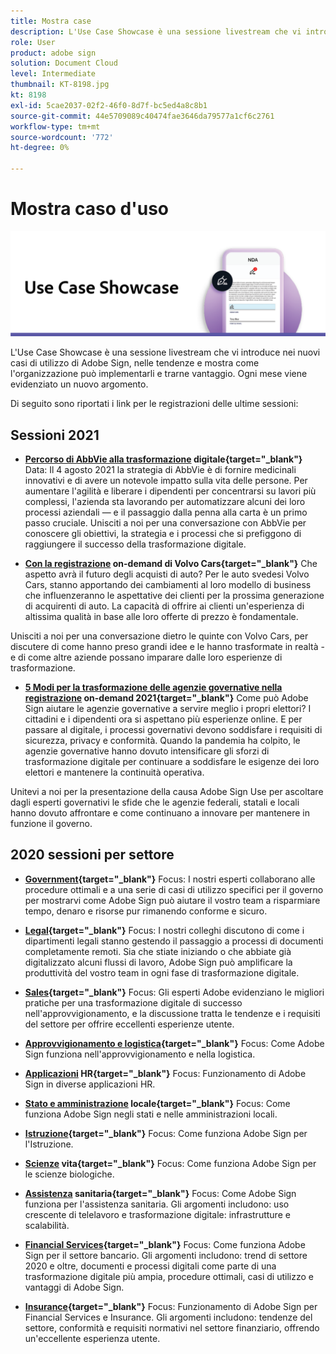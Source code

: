 ```yaml
---
title: Mostra case
description: L'Use Case Showcase è una sessione livestream che vi introduce nei nuovi casi di utilizzo di Adobe Sign, nelle tendenze e mostra come l'organizzazione può implementarli e trarne vantaggio
role: User
product: adobe sign
solution: Document Cloud
level: Intermediate
thumbnail: KT-8198.jpg
kt: 8198
exl-id: 5cae2037-02f2-46f0-8d7f-bc5ed4a8c8b1
source-git-commit: 44e5709089c40474fae3646da79577a1cf6c2761
workflow-type: tm+mt
source-wordcount: '772'
ht-degree: 0%

---
```


# Mostra caso d&#39;uso

![usa banner case](../assets/UCSC_Rebrand.png)

L&#39;Use Case Showcase è una sessione livestream che vi introduce nei nuovi casi di utilizzo di Adobe Sign, nelle tendenze e mostra come l&#39;organizzazione può implementarli e trarne vantaggio. Ogni mese viene evidenziato un nuovo argomento.

Di seguito sono riportati i link per le registrazioni delle ultime sessioni:

## Sessioni 2021

* **[Percorso di AbbVie alla trasformazione](https://use-case-showcase-with-abbvie.joinus.adobeevents.com/) digitale{target=&quot;_blank&quot;}**
Data: Il 4 agosto 2021 la strategia di AbbVie è di fornire medicinali innovativi e di avere un notevole impatto sulla vita delle persone. Per aumentare l&#39;agilità e liberare i dipendenti per concentrarsi su lavori più complessi, l&#39;azienda sta lavorando per automatizzare alcuni dei loro processi aziendali — e il passaggio dalla penna alla carta è un primo passo cruciale. Unisciti a noi per una conversazione con AbbVie per conoscere gli obiettivi, la strategia e i processi che si prefiggono di raggiungere il successo della trasformazione digitale.

* **[Con la registrazione](https://gateway.on24.com/wcc/eh/2172296/lp/2963219/adobe-sign-use-case-showcase%3A-featuring-volvo-cars/) on-demand di Volvo Cars{target=&quot;_blank&quot;}**
Che aspetto avrà il futuro degli acquisti di auto? Per le auto svedesi Volvo Cars, stanno apportando dei cambiamenti al loro modello di business che influenzeranno le aspettative dei clienti per la prossima generazione di acquirenti di auto. La capacità di offrire ai clienti un&#39;esperienza di altissima qualità in base alle loro offerte di prezzo è fondamentale.

Unisciti a noi per una conversazione dietro le quinte con Volvo Cars, per discutere di come hanno preso grandi idee e le hanno trasformate in realtà - e di come altre aziende possano imparare dalle loro esperienze di trasformazione.

* **[5 Modi per la trasformazione delle agenzie governative nella registrazione](https://gateway.on24.com/wcc/eh/2172296/lp/2790280/5-ways-government-agencies-will-transform-in-2021-/) on-demand 2021{target=&quot;_blank&quot;}**
Come può Adobe Sign aiutare le agenzie governative a servire meglio i propri elettori? I cittadini e i dipendenti ora si aspettano più esperienze online. E per passare al digitale, i processi governativi devono soddisfare i requisiti di sicurezza, privacy e conformità. Quando la pandemia ha colpito, le agenzie governative hanno dovuto intensificare gli sforzi di trasformazione digitale per continuare a soddisfare le esigenze dei loro elettori e mantenere la continuità operativa.

Unitevi a noi per la presentazione della causa Adobe Sign Use per ascoltare dagli esperti governativi le sfide che le agenzie federali, statali e locali hanno dovuto affrontare e come continuano a innovare per mantenere in funzione il governo.

## 2020 sessioni per settore

* **[Government](https://event.on24.com/wcc/r/2790280/7FFF27458A6834FDF8C73C5149637590?partnerref=EXL){target=&quot;_blank&quot;}**
Focus: I nostri esperti collaborano alle procedure ottimali e a una serie di casi di utilizzo specifici per il governo per mostrarvi come Adobe Sign può aiutare il vostro team a risparmiare tempo, denaro e risorse pur rimanendo conforme e sicuro.

* **[Legal](https://event.on24.com/wcc/r/2634329/292CA0B317E56600A114508CC55376BF?partnerref=EXL){target=&quot;_blank&quot;}**
Focus: I nostri colleghi discutono di come i dipartimenti legali stanno gestendo il passaggio a processi di documenti completamente remoti. Sia che stiate iniziando o che abbiate già digitalizzato alcuni flussi di lavoro, Adobe Sign può amplificare la produttività del vostro team in ogni fase di trasformazione digitale.

* **[Sales](https://acrobat.adobe.com/us/en/business/webinars/adobe-sign-use-case-showcase-sales.html){target=&quot;_blank&quot;}**
Focus: Gli esperti Adobe evidenziano le migliori pratiche per una trasformazione digitale di successo nell&#39;approvvigionamento, e la discussione tratta le tendenze e i requisiti del settore per offrire eccellenti esperienze utente.

* **[Approvvigionamento e logistica](https://event.on24.com/wcc/r/2514418/278FB6F16C198E2B866CF487AF9514F6){target=&quot;_blank&quot;}**
Focus: Come Adobe Sign funziona nell&#39;approvvigionamento e nella logistica.

* **[Applicazioni](https://event.on24.com/wcc/r/2351937/D9E34A102F309DFCAF0D07D5192BD66D) HR{target=&quot;_blank&quot;}**
Focus: Funzionamento di Adobe Sign in diverse applicazioni HR.

* **[Stato e amministrazione](https://event.on24.com/wcc/r/2351937/D9E34A102F309DFCAF0D07D5192BD66D) locale{target=&quot;_blank&quot;}**
Focus: Come funziona Adobe Sign negli stati e nelle amministrazioni locali.

* **[Istruzione](https://event.on24.com/wcc/r/2241711/762243D5EE65DAC44D3AE7BCCD3388A7){target=&quot;_blank&quot;}**
Focus: Come funziona Adobe Sign per l&#39;Istruzione.

* **[Scienze](https://event.on24.com/wcc/r/2204781/2C266134D08DDE48E17C77746F192AA6) vita{target=&quot;_blank&quot;}**
Focus: Come funziona Adobe Sign per le scienze biologiche.

* **[Assistenza](https://event.on24.com/wcc/r/2202626/1D60C42BD396AE273CB09CF53F1051BE) sanitaria{target=&quot;_blank&quot;}**
Focus: Come Adobe Sign funziona per l&#39;assistenza sanitaria. Gli argomenti includono: uso crescente di telelavoro e trasformazione digitale: infrastrutture e scalabilità.

* **[Financial Services](https://event.on24.com/wcc/r/2177152/40A4315A5D32F21AFB5EB03E25C15992){target=&quot;_blank&quot;}**
Focus: Come funziona Adobe Sign per il settore bancario. Gli argomenti includono: trend di settore 2020 e oltre, documenti e processi digitali come parte di una trasformazione digitale più ampia, procedure ottimali, casi di utilizzo e vantaggi di Adobe Sign.

* **[Insurance](https://event.on24.com/wcc/r/2162717/1449ED610AD3B545004079728D9AE0F6){target=&quot;_blank&quot;}**
Focus: Funzionamento di Adobe Sign per Financial Services e Insurance. Gli argomenti includono: tendenze del settore, conformità e requisiti normativi nel settore finanziario, offrendo un&#39;eccellente esperienza utente.
